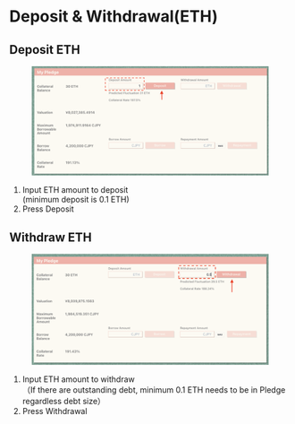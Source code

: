 # Deposit & Withdrawal(ETH)

## Deposit ETH

<figure><img src="../.gitbook/assets/スクリーンショット 2023-08-14 1.52.54.png" alt=""><figcaption></figcaption></figure>

1. Input ETH amount to deposit\
   (minimum deposit is 0.1 ETH)
2. Press Deposit

## Withdraw ETH

<figure><img src="../.gitbook/assets/スクリーンショット 2023-08-14 1.57.19.png" alt=""><figcaption></figcaption></figure>

1. Input ETH amount to withdraw\
   （If there are outstanding debt, minimum 0.1 ETH needs to be in Pledge regardless debt size）
2. Press Withdrawal
